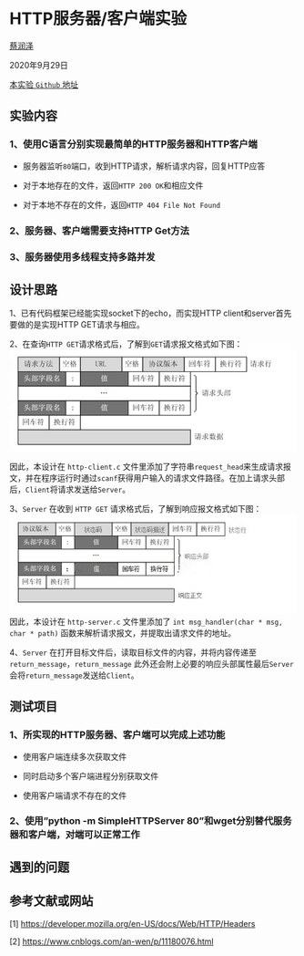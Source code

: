 # HTTP服务器/客户端实验

[蔡润泽](https://github.com/RenzoTsai)

2020年9月29日

[本实验 `Github` 地址](https://github.com/RenzoTsai/UCAS-Computer-Network/tree/master/EXP03-socket)

## 实验内容

### 1、使用C语言分别实现最简单的HTTP服务器和HTTP客户端

- 服务器监听`80`端口，收到HTTP请求，解析请求内容，回复HTTP应答

- 对于本地存在的文件，返回`HTTP 200 OK`和相应文件

- 对于本地不存在的文件，返回`HTTP 404 File Not Found` 

### 2、服务器、客户端需要支持HTTP Get方法

### 3、服务器使用多线程支持多路并发

## 设计思路

1、已有代码框架已经能实现socket下的echo，而实现HTTP client和server首先要做的是实现HTTP GET请求与相应。

2、在查询`HTTP GET`请求格式后，了解到`GET`请求报文格式如下图：
![HTTP-request](/EXP03-socket/assets/HTTP-request.png)

因此，本设计在 `http-client.c` 文件里添加了字符串`request_head`来生成请求报文，并在程序运行时通过`scanf`获得用户输入的请求文件路径。在加上请求头部后，`Client`将请求发送给`Server`。

3、`Server` 在收到 `HTTP GET` 请求格式后，了解到响应报文格式如下图：
 ![HTTP-reply](/EXP03-socket/assets/HTTP-reply.png)
因此，本设计在 `http-server.c` 文件里添加了 `int msg_handler(char * msg, char * path)` 函数来解析请求报文，并提取出请求文件的地址。

4、`Server` 在打开目标文件后，读取目标文件的内容，并将内容传递至 `return_message`，`return_message` 此外还会附上必要的响应头部属性最后`Server` 会将`return_message`发送给`Client`。

## 测试项目

### 1、所实现的HTTP服务器、客户端可以完成上述功能

- 使用客户端连续多次获取文件

- 同时启动多个客户端进程分别获取文件

- 使用客户端请求不存在的文件

### 2、使用”python -m SimpleHTTPServer 80”和wget分别替代服务器和客户端，对端可以正常工作

## 遇到的问题

## 参考文献或网站

[1]	https://developer.mozilla.org/en-US/docs/Web/HTTP/Headers

[2]	https://www.cnblogs.com/an-wen/p/11180076.html

